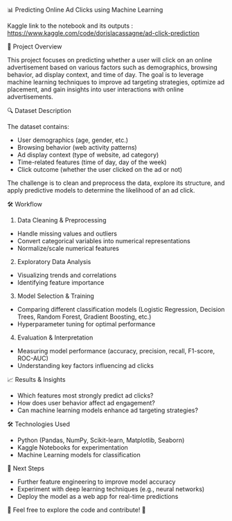 📊 Predicting Online Ad Clicks using Machine Learning

Kaggle link to the notebook and its outputs : https://www.kaggle.com/code/dorislacassagne/ad-click-prediction

📌 Project Overview

This project focuses on predicting whether a user will click on an online advertisement based on various factors such as demographics, browsing behavior, ad display context, and time of day. The goal is to leverage machine learning techniques to improve ad targeting strategies, optimize ad placement, and gain insights into user interactions with online advertisements.

🔍 Dataset Description

The dataset contains:
- User demographics (age, gender, etc.)
- Browsing behavior (web activity patterns)
- Ad display context (type of website, ad category)
- Time-related features (time of day, day of the week)
- Click outcome (whether the user clicked on the ad or not)

The challenge is to clean and preprocess the data, explore its structure, and apply predictive models to determine the likelihood of an ad click.

🛠️ Workflow

1. Data Cleaning & Preprocessing
- Handle missing values and outliers
- Convert categorical variables into numerical representations
- Normalize/scale numerical features

2. Exploratory Data Analysis
- Visualizing trends and correlations
- Identifying feature importance

3. Model Selection & Training
- Comparing different classification models (Logistic Regression, Decision Trees, Random Forest, Gradient Boosting, etc.)
- Hyperparameter tuning for optimal performance

4. Evaluation & Interpretation
- Measuring model performance (accuracy, precision, recall, F1-score, ROC-AUC)
- Understanding key factors influencing ad clicks

📈 Results & Insights
- Which features most strongly predict ad clicks?
- How does user behavior affect ad engagement?
- Can machine learning models enhance ad targeting strategies?

🛠️ Technologies Used
- Python (Pandas, NumPy, Scikit-learn, Matplotlib, Seaborn)
- Kaggle Notebooks for experimentation
- Machine Learning models for classification

🚀 Next Steps
- Further feature engineering to improve model accuracy
- Experiment with deep learning techniques (e.g., neural networks)
- Deploy the model as a web app for real-time predictions

📢 Feel free to explore the code and contribute! 🚀
